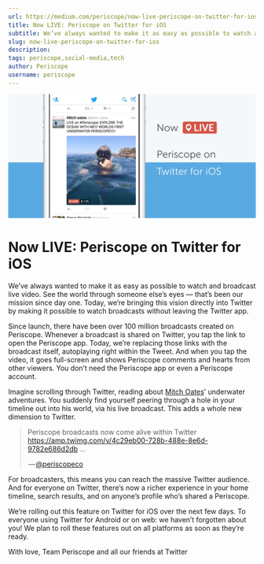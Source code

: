 ```yaml
---
url: https://medium.com/periscope/now-live-periscope-on-twitter-for-ios-f4f6ae200ce1
title: Now LIVE: Periscope on Twitter for iOS
subtitle: We’ve always wanted to make it as easy as possible to watch and broadcast live video. See the world through someone else’s eyes — that’s…
slug: now-live-periscope-on-twitter-for-ios
description: 
tags: periscope,social-media,tech
author: Periscope
username: periscope
---
```


![](./assets/1*Xlx9QnARK0ydlpQ_gZMDcw.jpeg)

# Now LIVE: Periscope on Twitter for iOS

We’ve always wanted to make it as easy as possible to watch and broadcast live video. See the world through someone else’s eyes — that’s been our mission since day one. Today, we’re bringing this vision directly into Twitter by making it possible to watch broadcasts without leaving the Twitter app.

Since launch, there have been over 100 million broadcasts created on Periscope. Whenever a broadcast is shared on Twitter, you tap the link to open the Periscope app. Today, we’re replacing those links with the broadcast itself, autoplaying right within the Tweet. And when you tap the video, it goes full-screen and shows Periscope comments and hearts from other viewers. You don’t need the Periscope app or even a Periscope account.

Imagine scrolling through Twitter, reading about [Mitch Oates](https://www.periscope.tv/mitchoates)’ underwater adventures. You suddenly find yourself peering through a hole in your timeline out into his world, via his live broadcast. This adds a whole new dimension to Twitter.

> Periscope broadcasts now come alive within Twitter https://amp.twimg.com/v/4c29eb00-728b-488e-8e6d-9782e686d2db ...
> <p>&#x200a;&mdash;&#x200a;<a href="https://twitter.com/periscopeco/status/686880541224775681">@periscopeco</a></p>

For broadcasters, this means you can reach the massive Twitter audience. And for everyone on Twitter, there’s now a richer experience in your home timeline, search results, and on anyone’s profile who’s shared a Periscope.

We’re rolling out this feature on Twitter for iOS over the next few days. To everyone using Twitter for Android or on web: we haven’t forgotten about you! We plan to roll these features out on all platforms as soon as they’re ready.

With love,
Team Periscope and all our friends at Twitter


